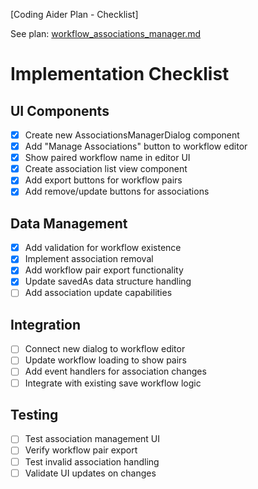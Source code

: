 [Coding Aider Plan - Checklist]

See plan: [workflow_associations_manager.md](workflow_associations_manager_checklist)

# Implementation Checklist

## UI Components
- [x] Create new AssociationsManagerDialog component
- [x] Add "Manage Associations" button to workflow editor
- [x] Show paired workflow name in editor UI
- [x] Create association list view component
- [x] Add export buttons for workflow pairs
- [x] Add remove/update buttons for associations

## Data Management
- [x] Add validation for workflow existence
- [x] Implement association removal
- [x] Add workflow pair export functionality
- [x] Update savedAs data structure handling
- [ ] Add association update capabilities

## Integration
- [ ] Connect new dialog to workflow editor
- [ ] Update workflow loading to show pairs
- [ ] Add event handlers for association changes
- [ ] Integrate with existing save workflow logic

## Testing
- [ ] Test association management UI
- [ ] Verify workflow pair export
- [ ] Test invalid association handling
- [ ] Validate UI updates on changes
